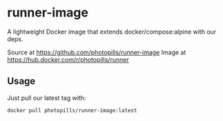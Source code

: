 # runner-image

A lightweight Docker image that extends docker/compose:alpine with our deps.

Source at https://github.com/photopills/runner-image
Image at https://hub.docker.com/r/photopills/runner

## Usage

Just pull our latest tag with:

```sh
docker pull photopills/runner-image:latest
```
